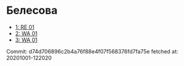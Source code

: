 # Белесова
- [1: RE 01](1.md)
- [2: WA 01](2.md)
- [3: WA 01](3.md)

Commit: d74d706896c2b4a76f88e4f07f568376fd7fa75e
 fetched at: 20201001-122020
